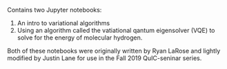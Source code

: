 Contains two Jupyter notebooks:
1) An intro to variational algorithms
2) Using an algorithm called the vatiational qantum eigensolver (VQE) to solve for the energy of molecular hydrogen.

Both of these notebooks were originally written by Ryan LaRose and lightly modified by Justin Lane for use in the Fall 2019 QuIC-seninar series.
